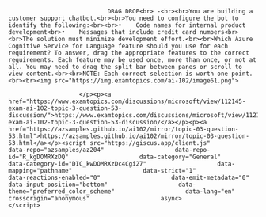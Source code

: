 <p class="card-text">
							
								DRAG DROP<br> -<br><br>You are building a customer support chatbot.<br><br>You need to configure the bot to identify the following:<br><br>•	Code names for internal product development<br>•	Messages that include credit card numbers<br><br>The solution must minimize development effort.<br><br>Which Azure Cognitive Service for Language feature should you use for each requirement? To answer, drag the appropriate features to the correct requirements. Each feature may be used once, more than once, or not at all. You may need to drag the split bar between panes or scroll to view content.<br><br>NOTE: Each correct selection is worth one point.<br><br><img src="https://img.examtopics.com/ai-102/image61.png">
							
						</p><p><a href="https://www.examtopics.com/discussions/microsoft/view/112145-exam-ai-102-topic-3-question-53-discussion/">https://www.examtopics.com/discussions/microsoft/view/112145-exam-ai-102-topic-3-question-53-discussion/</a></p><p><a href="https://azsamples.github.io/ai102/mirror/topic-03-question-53.html">https://azsamples.github.io/ai102/mirror/topic-03-question-53.html</a></p><script src="https://giscus.app/client.js"                    data-repo="azsamples/az204"                    data-repo-id="R_kgDOMRXzDQ"                    data-category="General"                    data-category-id="DIC_kwDOMRXzDc4Cgi27"                    data-mapping="pathname"                    data-strict="1"                    data-reactions-enabled="0"                    data-emit-metadata="0"                    data-input-position="bottom"                    data-theme="preferred_color_scheme"                    data-lang="en"                    crossorigin="anonymous"                    async>                    </script>
